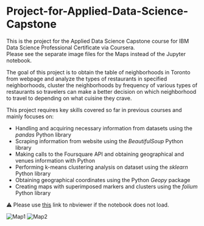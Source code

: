 # Project-for-Applied-Data-Science-Capstone

This is the project for the Applied Data Science Capstone course for IBM Data Science Professional Certificate via Coursera.<br/>
Please see the separate image files for the Maps instead of the Jupyter notebook.

The goal of this project is to obtain the table of neighborhoods in Toronto from webpage and analyze the types of restaurants in specified neighborhoods, cluster the neighborhoods by frequency of various types of restaurants so travelers can make a better decision on which neighborhood to travel to depending on what cuisine they crave.

This project requires key skills covered so far in previous courses and mainly focuses on:
* Handling and acquiring necessary information from datasets using the _pandas_ Python library
* Scraping information from website using the _BeautifulSoup_ Python library
* Making calls to the Foursquare API and obtaining geographical and venues information with Python
* Performing k-means clustering analysis on dataset using the _sklearn_ Python library
* Obtaining geographical coordinates using the Python _Geopy_ package
* Creating maps with superimposed markers and clusters using the _folium_ Python library

:warning: Please use [this](https://nbviewer.jupyter.org/github/ynylgm/Project-for-Applied-Data-Science-Capstone/blob/master/Segmenting%20and%20Clustering%20Neighborhoods%20in%20Toronto.ipynb) link to nbviewer if the notebook does not load.

![Map1](https://github.com/ynylgm/Project-for-Applied-Data-Science-Capstone/blob/master/Map1.png?raw=true)
![Map2](https://github.com/ynylgm/Project-for-Applied-Data-Science-Capstone/blob/master/Map2.png?raw=true)
